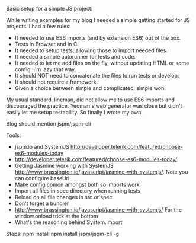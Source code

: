 Basic setup for a simple JS project:

While writing examples for my blog I needed a simple getting started for JS projects. I had a few rules:
- It needed to use ES6 imports (and by extension ES6) out of the box.
- Tests in Browser and in CI
- It needed to setup tests, allowing those to import needed files.
- It needed a simple autorunner for tests and code.
- It needed to let me add files on the fly, without updating HTML or some config. I'm lazy that way.
- It should NOT need to concatenate the files to run tests or develop.
- It should not require a framework.
- Given a choice between simple and complicated, simple won.

My usual standard, lineman, did not allow me to use ES6 imports and discouraged the practice. Yeoman's web generator was close but didn't easily let me setup testability. So finally I wrote my own.

Blog should mention jspm/jspm-cli

Tools:
- jspm.io and SystemJS http://developer.telerik.com/featured/choose-es6-modules-today
- http://developer.telerik.com/featured/choose-es6-modules-today/
- Getting Jasmine working with SystemJS http://www.brassington.io/javascript/jasmine-with-systemjs/. Note you can configure baseUrl
- Make config comon amongst both so imports work
- Import all files in spec directory when running tests
- Reload on all file changes in src or spec
- Don't forget a bundler
- http://www.brassington.io/javascript/jasmine-with-systemjs/ For the window.onload trick at the bottom
- What's the reasoning behind System.import


Steps:
  npm install
  npm install jspm/jspm-cli -g

